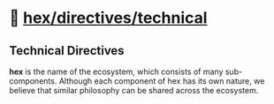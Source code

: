 # 📓 [hex/directives/technical](https://github.com/eserozvataf/hex/tree/development/src/directives/technical)

## Technical Directives

**hex** is the name of the ecosystem, which consists of many sub-components.
Although each component of hex has its own nature, we believe that similar
philosophy can be shared across the ecosystem.
